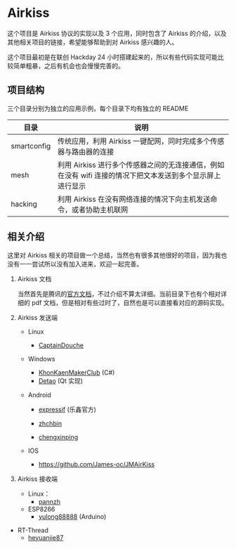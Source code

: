 # Airkiss

这个项目是 Airkiss 协议的实现以及 3 个应用，同时包含了 Airkiss 的介绍，以及其他相关项目的链接，希望能够帮助到对 Airkiss 感兴趣的人。

这个项目最初是在联创 Hackday 24 小时搭建起来的，所以有些代码实现可能比较简单粗暴，之后有机会也会慢慢完善的。





## 项目结构

三个目录分别为独立的应用示例，每个目录下均有独立的 README

| 目录        | 说明                                                         |
| ----------- | ------------------------------------------------------------ |
| smartconfig | 传统应用，利用 Airkiss 一键配网，同时完成多个传感器与路由器的连接 |
| mesh        | 利用 Airkiss 进行多个传感器之间的无连接通信，例如在没有 wifi 连接的情况下把文本发送到多个显示屏上进行显示 |
| hacking     | 利用 Airkiss 在没有网络连接的情况下向主机发送命令，或者协助主机联网 |



## 相关介绍

这里对 Airkiss 相关的项目做一个总结，当然也有很多其他很好的项目，因为我也没有一一尝试所以没有加入进来，欢迎一起完善。



1. Airkiss 文档

   当然首先是腾讯的[官方文档](https://iot.weixin.qq.com/wiki/document-7_1.html)，不过介绍不算太详细。当前目录下也有个相对详细的 pdf 文档，但是相对有些过时了，自然也是可以直接看对应的源码实现。

   

2. Airkiss 发送端

   - Linux
     
     - [CaptainDouche](https://github.com/CaptainDouche/esp_smartcfg_linux) 
     
   - Windows
     
     - [KhonKaenMakerClub](https://github.com/KhonKaenMakerClub/.NetSmartConfig) (C#)
     - [Detao](https://github.com/Detao/AirKiss) (Qt  实现)
     
   - Android
     
     - [expressif](https://github.com/EspressifApp/EspRelease) (乐鑫官方)

     - [zhchbin](https://github.com/zhchbin/WeChatAirKiss)
     - [chengxinping](https://github.com/chengxinping/AirKissDemo)
     
   - IOS

     - https://github.com/James-oc/JMAirKiss

     

3. Airkiss 接收端

   - Linux：
     - [pannzh](https://github.com/pannzh/Airkiss)
   - ESP8266
     - [yulong88888](https://github.com/yulong88888/Arduino_ESP8266_WeChat_AirkissAndNFF) (Arduino)
 - RT-Thread
      - [heyuanjie87](http://packages.rt-thread.org/itemDetail.html?package=airkissOpen)

